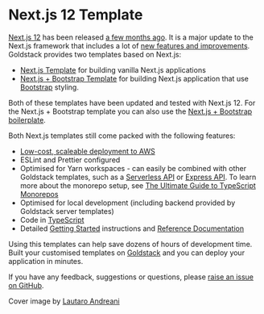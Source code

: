# Next.js 12 Template

[Next.js 12](https://nextjs.org/) has been released [a few months ago](https://nextjs.org/blog/next-12). It is a major update to the Next.js framework that includes a lot of [new features and improvements](https://dev.to/logrocket/whats-new-in-nextjs-12-4oh1). Goldstack provides two templates based on Next.js:

- [Next.js Template](https://goldstack.party/templates/nextjs) for building vanilla Next.js applications
- [Next.js + Bootstrap Template](https://goldstack.party/templates/nextjs-bootstrap) for building Next.js application that use [Bootstrap](https://getbootstrap.com/) styling.

Both of these templates have been updated and tested with Next.js 12. For the Next.js + Bootstrap template you can also use the [Next.js + Bootstrap boilerplate](https://github.com/goldstack/nextjs-bootstrap-boilerplate).

Both Next.js templates still come packed with the following features:

- [Low-cost, scaleable deployment to AWS](https://dev.to/mxro/serverless-nextjs-on-aws-with-terraform-11-1081)
- ESLint and Prettier configured
- Optimised for Yarn workspaces - can easily be combined with other Goldstack templates, such as a [Serverless API](https://goldstack.party/templates/serverless-api) or [Express API](https://goldstack.party/templates/express-lambda). To learn more about the monorepo setup, see [The Ultimate Guide to TypeScript Monorepos](https://dev.to/mxro/the-ultimate-guide-to-typescript-monorepos-5ap7)
- Optimised for local development (including backend provided by Goldstack server templates)
- Code in [TypeScript](https://www.typescriptlang.org/)
- Detailed [Getting Started](https://docs.goldstack.party/docs/goldstack/getting-started) instructions and [Reference Documentation](https://docs.goldstack.party/docs/templates/app-nextjs)

Using this templates can help save dozens of hours of development time. Built your customised templates on [Goldstack](https://goldstack.party) and you can deploy your application in minutes.

If you have any feedback, suggestions or questions, please [raise an issue on GitHub](https://github.com/goldstack/goldstack/issues).

Cover image by [Lautaro Andreani](https://unsplash.com/photos/UYsBCu9RP3Y)